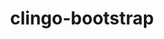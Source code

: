 ---
title: "clingo-bootstrap"
layout: cache
categories: [package, develop]
meta: {"compilers": ["apple-clang@=16.0.0", "gcc@=13.2.0"], "num_specs": 132, "num_specs_by_stack": {"bootstrap-aarch64-darwin": 36, "bootstrap-x86_64-linux-gnu": 96, "root": 132}, "oss": ["sequoia", "ubuntu24.04"], "platforms": ["darwin", "linux"], "stacks": ["bootstrap-aarch64-darwin", "bootstrap-x86_64-linux-gnu", "root"], "targets": ["aarch64", "x86_64_v3"], "versions": ["5.7.1", "spack"]}
spec_details: [{"compiler": "gcc@=13.2.0", "hash": "23d4e32m67nqq2hqt6k4ilogihykelwv", "os": "ubuntu24.04", "platform": "linux", "size": "-", "stacks": ["bootstrap-x86_64-linux-gnu", "root"], "target": "x86_64_v3", "variants": ["build_system=cmake", "build_type=Release", "~docs", "generator=make", "+ipo", "+optimized", "patches=bebb819,ec99431", "+python", "+static_libstdcpp"], "versions": ["spack"]}, {"compiler": "gcc@=13.2.0", "hash": "2jmhonqvb3fpz3y4kbznpzvcza3vtrdl", "os": "ubuntu24.04", "platform": "linux", "size": "-", "stacks": ["bootstrap-x86_64-linux-gnu", "root"], "target": "x86_64_v3", "variants": ["build_system=cmake", "build_type=Release", "~docs", "generator=make", "+ipo", "+optimized", "patches=bc4a52e", "+python", "+static_libstdcpp"], "versions": ["5.7.1"]}, {"compiler": "apple-clang@=16.0.0", "hash": "2sybaxt3h5mcpdqm3hkkwav6fqsby7cz", "os": "sequoia", "platform": "darwin", "size": "-", "stacks": ["bootstrap-aarch64-darwin", "root"], "target": "aarch64", "variants": ["build_system=cmake", "build_type=Release", "~docs", "generator=make", "+ipo", "+optimized", "+python"], "versions": ["spack"]}, {"compiler": "gcc@=13.2.0", "hash": "374apnf4tpge5udp2pynjthi7prpdopv", "os": "ubuntu24.04", "platform": "linux", "size": "-", "stacks": ["bootstrap-x86_64-linux-gnu", "root"], "target": "x86_64_v3", "variants": ["build_system=cmake", "build_type=Release", "~docs", "generator=make", "+ipo", "+optimized", "patches=bebb819,ec99431", "+python", "+static_libstdcpp"], "versions": ["spack"]}, {"compiler": "gcc@=13.2.0", "hash": "37nlwyeytkwzximyrtsq3y2rnfkenjve", "os": "ubuntu24.04", "platform": "linux", "size": "-", "stacks": ["bootstrap-x86_64-linux-gnu", "root"], "target": "x86_64_v3", "variants": ["build_system=cmake", "build_type=Release", "~docs", "generator=make", "+ipo", "+optimized", "patches=bebb819,ec99431", "+python", "+static_libstdcpp"], "versions": ["spack"]}, {"compiler": "apple-clang@=16.0.0", "hash": "3jifeneu7hkge2d4t456li3chn5vhduz", "os": "sequoia", "platform": "darwin", "size": "-", "stacks": ["bootstrap-aarch64-darwin", "root"], "target": "aarch64", "variants": ["build_system=cmake", "build_type=Release", "~docs", "generator=make", "+ipo", "+optimized", "+python"], "versions": ["5.7.1"]}, {"compiler": "gcc@=13.2.0", "hash": "3pcz5m7sk27nr5kvrbdmhooorlhpwsh7", "os": "ubuntu24.04", "platform": "linux", "size": "-", "stacks": ["bootstrap-x86_64-linux-gnu", "root"], "target": "x86_64_v3", "variants": ["build_system=cmake", "build_type=Release", "~docs", "generator=make", "+ipo", "+optimized", "patches=bebb819,ec99431", "+python", "+static_libstdcpp"], "versions": ["spack"]}, {"compiler": "apple-clang@=16.0.0", "hash": "3s5ytxhvxyc3zt526ehlzz432s4kmj3n", "os": "sequoia", "platform": "darwin", "size": "-", "stacks": ["bootstrap-aarch64-darwin", "root"], "target": "aarch64", "variants": ["build_system=cmake", "build_type=Release", "~docs", "generator=make", "+ipo", "+optimized", "+python"], "versions": ["spack"]}, {"compiler": "apple-clang@=16.0.0", "hash": "4aszpkfomn3jw4vt74j7nc5r4hcwu4cv", "os": "sequoia", "platform": "darwin", "size": "-", "stacks": ["bootstrap-aarch64-darwin", "root"], "target": "aarch64", "variants": ["build_system=cmake", "build_type=Release", "~docs", "generator=make", "+ipo", "+optimized", "+python"], "versions": ["spack"]}, {"compiler": "gcc@=13.2.0", "hash": "55kp2szdtwm5vpbjdqmnrfjchd354u3o", "os": "ubuntu24.04", "platform": "linux", "size": "-", "stacks": ["bootstrap-x86_64-linux-gnu", "root"], "target": "x86_64_v3", "variants": ["build_system=cmake", "build_type=Release", "~docs", "generator=make", "+ipo", "+optimized", "patches=bc4a52e", "+python", "+static_libstdcpp"], "versions": ["5.7.1"]}, {"compiler": "gcc@=13.2.0", "hash": "5e4faspsnkt7ctkvv4k5g4ijmixib2jb", "os": "ubuntu24.04", "platform": "linux", "size": "-", "stacks": ["bootstrap-x86_64-linux-gnu", "root"], "target": "x86_64_v3", "variants": ["build_system=cmake", "build_type=Release", "~docs", "generator=make", "+ipo", "+optimized", "patches=bc4a52e", "+python", "+static_libstdcpp"], "versions": ["5.7.1"]}, {"compiler": "gcc@=13.2.0", "hash": "5opdvaol6rce5rpmangktgiilzokomub", "os": "ubuntu24.04", "platform": "linux", "size": "-", "stacks": ["bootstrap-x86_64-linux-gnu", "root"], "target": "x86_64_v3", "variants": ["build_system=cmake", "build_type=Release", "~docs", "generator=make", "+ipo", "+optimized", "patches=bc4a52e", "+python", "+static_libstdcpp"], "versions": ["5.7.1"]}, {"compiler": "gcc@=13.2.0", "hash": "5t2mggxw2ro6rkb6z4tqc2cor6zn4gc5", "os": "ubuntu24.04", "platform": "linux", "size": "-", "stacks": ["bootstrap-x86_64-linux-gnu", "root"], "target": "x86_64_v3", "variants": ["build_system=cmake", "build_type=Release", "~docs", "generator=make", "+ipo", "+optimized", "patches=bebb819,ec99431", "+python", "+static_libstdcpp"], "versions": ["spack"]}, {"compiler": "gcc@=13.2.0", "hash": "67odto7w6jtctkedrr2zig7to64fv4ph", "os": "ubuntu24.04", "platform": "linux", "size": "-", "stacks": ["bootstrap-x86_64-linux-gnu", "root"], "target": "x86_64_v3", "variants": ["build_system=cmake", "build_type=Release", "~docs", "generator=make", "+ipo", "+optimized", "patches=bc4a52e", "+python", "+static_libstdcpp"], "versions": ["5.7.1"]}, {"compiler": "gcc@=13.2.0", "hash": "6cy7inznmju3b3tatrj5rd4oozfjilwt", "os": "ubuntu24.04", "platform": "linux", "size": "-", "stacks": ["bootstrap-x86_64-linux-gnu", "root"], "target": "x86_64_v3", "variants": ["build_system=cmake", "build_type=Release", "~docs", "generator=make", "+ipo", "+optimized", "patches=bc4a52e", "+python", "+static_libstdcpp"], "versions": ["5.7.1"]}, {"compiler": "apple-clang@=16.0.0", "hash": "6ffzv7vlxrqrpwokl2z5g6cjd5zl3iwk", "os": "sequoia", "platform": "darwin", "size": "-", "stacks": ["bootstrap-aarch64-darwin", "root"], "target": "aarch64", "variants": ["build_system=cmake", "build_type=Release", "~docs", "generator=make", "+ipo", "+optimized", "+python"], "versions": ["5.7.1"]}, {"compiler": "gcc@=13.2.0", "hash": "6hf7q6uoxmw4igqj5npc3w5hg7letsuf", "os": "ubuntu24.04", "platform": "linux", "size": "-", "stacks": ["bootstrap-x86_64-linux-gnu", "root"], "target": "x86_64_v3", "variants": ["build_system=cmake", "build_type=Release", "~docs", "generator=make", "+ipo", "+optimized", "patches=bebb819,ec99431", "+python", "+static_libstdcpp"], "versions": ["spack"]}, {"compiler": "gcc@=13.2.0", "hash": "6knbtrvfy6gm6y6zfbtcwiwdoyoyzkvu", "os": "ubuntu24.04", "platform": "linux", "size": "-", "stacks": ["bootstrap-x86_64-linux-gnu", "root"], "target": "x86_64_v3", "variants": ["build_system=cmake", "build_type=Release", "~docs", "generator=make", "+ipo", "+optimized", "patches=bebb819,ec99431", "+python", "+static_libstdcpp"], "versions": ["spack"]}, {"compiler": "apple-clang@=16.0.0", "hash": "6sres4ih2lgxjb5bdxyespndtak3d672", "os": "sequoia", "platform": "darwin", "size": "-", "stacks": ["bootstrap-aarch64-darwin", "root"], "target": "aarch64", "variants": ["build_system=cmake", "build_type=Release", "~docs", "generator=make", "+ipo", "+optimized", "+python"], "versions": ["spack"]}, {"compiler": "apple-clang@=16.0.0", "hash": "6ty2vr7pggvsl2v4j6l2y7prbuzz7h2j", "os": "sequoia", "platform": "darwin", "size": "-", "stacks": ["bootstrap-aarch64-darwin", "root"], "target": "aarch64", "variants": ["build_system=cmake", "build_type=Release", "~docs", "generator=make", "+ipo", "+optimized", "+python"], "versions": ["5.7.1"]}, {"compiler": "gcc@=13.2.0", "hash": "74c6hcb3ayajdvd5jiilaeqkv5m3io2x", "os": "ubuntu24.04", "platform": "linux", "size": "-", "stacks": ["bootstrap-x86_64-linux-gnu", "root"], "target": "x86_64_v3", "variants": ["build_system=cmake", "build_type=Release", "~docs", "generator=make", "+ipo", "+optimized", "patches=bc4a52e", "+python", "+static_libstdcpp"], "versions": ["5.7.1"]}, {"compiler": "gcc@=13.2.0", "hash": "7e2bytx2g7sinbn3blstfhkjeuf5hdp3", "os": "ubuntu24.04", "platform": "linux", "size": "-", "stacks": ["bootstrap-x86_64-linux-gnu", "root"], "target": "x86_64_v3", "variants": ["build_system=cmake", "build_type=Release", "~docs", "generator=make", "+ipo", "+optimized", "patches=bebb819,ec99431", "+python", "+static_libstdcpp"], "versions": ["spack"]}, {"compiler": "gcc@=13.2.0", "hash": "7olgvc6p5vdnc4kjkxfuttpeco4iipk2", "os": "ubuntu24.04", "platform": "linux", "size": "-", "stacks": ["bootstrap-x86_64-linux-gnu", "root"], "target": "x86_64_v3", "variants": ["build_system=cmake", "build_type=Release", "~docs", "generator=make", "+ipo", "+optimized", "patches=bebb819,ec99431", "+python", "+static_libstdcpp"], "versions": ["spack"]}, {"compiler": "apple-clang@=16.0.0", "hash": "7ouljnif3t7hkth45nhsq2e2267yvytw", "os": "sequoia", "platform": "darwin", "size": "-", "stacks": ["bootstrap-aarch64-darwin", "root"], "target": "aarch64", "variants": ["build_system=cmake", "build_type=Release", "~docs", "generator=make", "+ipo", "+optimized", "+python"], "versions": ["spack"]}, {"compiler": "gcc@=13.2.0", "hash": "7pf26diekjz77ickdcofwmyt2ozn35hq", "os": "ubuntu24.04", "platform": "linux", "size": "-", "stacks": ["bootstrap-x86_64-linux-gnu", "root"], "target": "x86_64_v3", "variants": ["build_system=cmake", "build_type=Release", "~docs", "generator=make", "+ipo", "+optimized", "patches=bebb819,ec99431", "+python", "+static_libstdcpp"], "versions": ["spack"]}, {"compiler": "apple-clang@=16.0.0", "hash": "7t2foxasrlrcfoxgtovbgtiha5m7hxfn", "os": "sequoia", "platform": "darwin", "size": "-", "stacks": ["bootstrap-aarch64-darwin", "root"], "target": "aarch64", "variants": ["build_system=cmake", "build_type=Release", "~docs", "generator=make", "+ipo", "+optimized", "+python"], "versions": ["spack"]}, {"compiler": "gcc@=13.2.0", "hash": "a3p542vhkgq7ubmjtcims55sdrj74qul", "os": "ubuntu24.04", "platform": "linux", "size": "-", "stacks": ["bootstrap-x86_64-linux-gnu", "root"], "target": "x86_64_v3", "variants": ["build_system=cmake", "build_type=Release", "~docs", "generator=make", "+ipo", "+optimized", "patches=bc4a52e", "+python", "+static_libstdcpp"], "versions": ["5.7.1"]}, {"compiler": "gcc@=13.2.0", "hash": "agjl6davs4ugndth42hdwkqnuqh7fzd7", "os": "ubuntu24.04", "platform": "linux", "size": "-", "stacks": ["bootstrap-x86_64-linux-gnu", "root"], "target": "x86_64_v3", "variants": ["build_system=cmake", "build_type=Release", "~docs", "generator=make", "+ipo", "+optimized", "patches=bc4a52e", "+python", "+static_libstdcpp"], "versions": ["5.7.1"]}, {"compiler": "gcc@=13.2.0", "hash": "ansosq53wr55v7pg3haql726aui65ric", "os": "ubuntu24.04", "platform": "linux", "size": "-", "stacks": ["bootstrap-x86_64-linux-gnu", "root"], "target": "x86_64_v3", "variants": ["build_system=cmake", "build_type=Release", "~docs", "generator=make", "+ipo", "+optimized", "patches=bebb819,ec99431", "+python", "+static_libstdcpp"], "versions": ["spack"]}, {"compiler": "gcc@=13.2.0", "hash": "atznhxqbuhhjtetnzkrozdhlar276kdd", "os": "ubuntu24.04", "platform": "linux", "size": "-", "stacks": ["bootstrap-x86_64-linux-gnu", "root"], "target": "x86_64_v3", "variants": ["build_system=cmake", "build_type=Release", "~docs", "generator=make", "+ipo", "+optimized", "patches=bc4a52e", "+python", "+static_libstdcpp"], "versions": ["5.7.1"]}, {"compiler": "gcc@=13.2.0", "hash": "b2svld6ix35lcwhfobq2q2r7ynqln4se", "os": "ubuntu24.04", "platform": "linux", "size": "-", "stacks": ["bootstrap-x86_64-linux-gnu", "root"], "target": "x86_64_v3", "variants": ["build_system=cmake", "build_type=Release", "~docs", "generator=make", "+ipo", "+optimized", "patches=bc4a52e", "+python", "+static_libstdcpp"], "versions": ["5.7.1"]}, {"compiler": "apple-clang@=16.0.0", "hash": "badsbb6fdpxrsyx7od7urupkskivc7qs", "os": "sequoia", "platform": "darwin", "size": "-", "stacks": ["bootstrap-aarch64-darwin", "root"], "target": "aarch64", "variants": ["build_system=cmake", "build_type=Release", "~docs", "generator=make", "+ipo", "+optimized", "+python"], "versions": ["spack"]}, {"compiler": "gcc@=13.2.0", "hash": "bmsz4qk7dd7t6wy7ktt3ifep6bkxv2k4", "os": "ubuntu24.04", "platform": "linux", "size": "-", "stacks": ["bootstrap-x86_64-linux-gnu", "root"], "target": "x86_64_v3", "variants": ["build_system=cmake", "build_type=Release", "~docs", "generator=make", "+ipo", "+optimized", "patches=bebb819,ec99431", "+python", "+static_libstdcpp"], "versions": ["spack"]}, {"compiler": "gcc@=13.2.0", "hash": "bpis5a6tgkdnn4spaql5yxlpqcgwm3ia", "os": "ubuntu24.04", "platform": "linux", "size": "-", "stacks": ["bootstrap-x86_64-linux-gnu", "root"], "target": "x86_64_v3", "variants": ["build_system=cmake", "build_type=Release", "~docs", "generator=make", "+ipo", "+optimized", "patches=bebb819,ec99431", "+python", "+static_libstdcpp"], "versions": ["spack"]}, {"compiler": "apple-clang@=16.0.0", "hash": "bxasppe5ans4lmux4ymvgvxdqt2c6cm4", "os": "sequoia", "platform": "darwin", "size": "-", "stacks": ["bootstrap-aarch64-darwin", "root"], "target": "aarch64", "variants": ["build_system=cmake", "build_type=Release", "~docs", "generator=make", "+ipo", "+optimized", "+python"], "versions": ["spack"]}, {"compiler": "gcc@=13.2.0", "hash": "bzafuln2bkwpytkxw7vlzelclcsalfmt", "os": "ubuntu24.04", "platform": "linux", "size": "-", "stacks": ["bootstrap-x86_64-linux-gnu", "root"], "target": "x86_64_v3", "variants": ["build_system=cmake", "build_type=Release", "~docs", "generator=make", "+ipo", "+optimized", "patches=bebb819,ec99431", "+python", "+static_libstdcpp"], "versions": ["spack"]}, {"compiler": "apple-clang@=16.0.0", "hash": "cudfkrm2la4ye6mdctvflqh63k3u76dd", "os": "sequoia", "platform": "darwin", "size": "-", "stacks": ["bootstrap-aarch64-darwin", "root"], "target": "aarch64", "variants": ["build_system=cmake", "build_type=Release", "~docs", "generator=make", "+ipo", "+optimized", "+python"], "versions": ["5.7.1"]}, {"compiler": "gcc@=13.2.0", "hash": "cytdqwntmfz24exvzqd5yznzzoj2ouh6", "os": "ubuntu24.04", "platform": "linux", "size": "-", "stacks": ["bootstrap-x86_64-linux-gnu", "root"], "target": "x86_64_v3", "variants": ["build_system=cmake", "build_type=Release", "~docs", "generator=make", "+ipo", "+optimized", "patches=bebb819,ec99431", "+python", "+static_libstdcpp"], "versions": ["spack"]}, {"compiler": "gcc@=13.2.0", "hash": "czvgr3rfo67wlaj5ab5w5o4mtjkelro5", "os": "ubuntu24.04", "platform": "linux", "size": "-", "stacks": ["bootstrap-x86_64-linux-gnu", "root"], "target": "x86_64_v3", "variants": ["build_system=cmake", "build_type=Release", "~docs", "generator=make", "+ipo", "+optimized", "patches=bebb819,ec99431", "+python", "+static_libstdcpp"], "versions": ["spack"]}, {"compiler": "gcc@=13.2.0", "hash": "d2cydzknfepxq3nhu47kvn3hg6fgbh2p", "os": "ubuntu24.04", "platform": "linux", "size": "-", "stacks": ["bootstrap-x86_64-linux-gnu", "root"], "target": "x86_64_v3", "variants": ["build_system=cmake", "build_type=Release", "~docs", "generator=make", "+ipo", "+optimized", "patches=bebb819,ec99431", "+python", "+static_libstdcpp"], "versions": ["spack"]}, {"compiler": "gcc@=13.2.0", "hash": "d2hr2wiitaudo2xbtx42funtbllxz6xq", "os": "ubuntu24.04", "platform": "linux", "size": "-", "stacks": ["bootstrap-x86_64-linux-gnu", "root"], "target": "x86_64_v3", "variants": ["build_system=cmake", "build_type=Release", "~docs", "generator=make", "+ipo", "+optimized", "patches=bc4a52e", "+python", "+static_libstdcpp"], "versions": ["5.7.1"]}, {"compiler": "gcc@=13.2.0", "hash": "d4jpfvlbu76ndy4ujs5uaeio5hu5n5fh", "os": "ubuntu24.04", "platform": "linux", "size": "-", "stacks": ["bootstrap-x86_64-linux-gnu", "root"], "target": "x86_64_v3", "variants": ["build_system=cmake", "build_type=Release", "~docs", "generator=make", "+ipo", "+optimized", "patches=bebb819,ec99431", "+python", "+static_libstdcpp"], "versions": ["spack"]}, {"compiler": "gcc@=13.2.0", "hash": "dhw37ecambelpagwai4edyt2cnqlfctp", "os": "ubuntu24.04", "platform": "linux", "size": "-", "stacks": ["bootstrap-x86_64-linux-gnu", "root"], "target": "x86_64_v3", "variants": ["build_system=cmake", "build_type=Release", "~docs", "generator=make", "+ipo", "+optimized", "patches=bebb819,ec99431", "+python", "+static_libstdcpp"], "versions": ["spack"]}, {"compiler": "apple-clang@=16.0.0", "hash": "djxy4jpineuk7ggugbw3utkfy2iyscfo", "os": "sequoia", "platform": "darwin", "size": "-", "stacks": ["bootstrap-aarch64-darwin", "root"], "target": "aarch64", "variants": ["build_system=cmake", "build_type=Release", "~docs", "generator=make", "+ipo", "+optimized", "+python"], "versions": ["5.7.1"]}, {"compiler": "gcc@=13.2.0", "hash": "dz7q6l73f5cfxh7udtqx2spfwvnjjcwz", "os": "ubuntu24.04", "platform": "linux", "size": "-", "stacks": ["bootstrap-x86_64-linux-gnu", "root"], "target": "x86_64_v3", "variants": ["build_system=cmake", "build_type=Release", "~docs", "generator=make", "+ipo", "+optimized", "patches=bebb819,ec99431", "+python", "+static_libstdcpp"], "versions": ["spack"]}, {"compiler": "gcc@=13.2.0", "hash": "efijhn5x3p2a3m66uki6cn6kyvwazgh6", "os": "ubuntu24.04", "platform": "linux", "size": "-", "stacks": ["bootstrap-x86_64-linux-gnu", "root"], "target": "x86_64_v3", "variants": ["build_system=cmake", "build_type=Release", "~docs", "generator=make", "+ipo", "+optimized", "patches=bc4a52e", "+python", "+static_libstdcpp"], "versions": ["5.7.1"]}, {"compiler": "gcc@=13.2.0", "hash": "ehosaicwzbp4ukrwobjxd3zyrsq6kn6v", "os": "ubuntu24.04", "platform": "linux", "size": "-", "stacks": ["bootstrap-x86_64-linux-gnu", "root"], "target": "x86_64_v3", "variants": ["build_system=cmake", "build_type=Release", "~docs", "generator=make", "+ipo", "+optimized", "patches=bebb819,ec99431", "+python", "+static_libstdcpp"], "versions": ["spack"]}, {"compiler": "gcc@=13.2.0", "hash": "elylf3wmnqjuhscnyhhx5yv5edj5zspt", "os": "ubuntu24.04", "platform": "linux", "size": "-", "stacks": ["bootstrap-x86_64-linux-gnu", "root"], "target": "x86_64_v3", "variants": ["build_system=cmake", "build_type=Release", "~docs", "generator=make", "+ipo", "+optimized", "patches=bebb819,ec99431", "+python", "+static_libstdcpp"], "versions": ["spack"]}, {"compiler": "gcc@=13.2.0", "hash": "eq7whm4xmi2ast4mal7qezfjd43geomj", "os": "ubuntu24.04", "platform": "linux", "size": "-", "stacks": ["bootstrap-x86_64-linux-gnu", "root"], "target": "x86_64_v3", "variants": ["build_system=cmake", "build_type=Release", "~docs", "generator=make", "+ipo", "+optimized", "patches=bc4a52e", "+python", "+static_libstdcpp"], "versions": ["5.7.1"]}, {"compiler": "gcc@=13.2.0", "hash": "etdhrifyijnnrsei6uuwm2vajbbrrsyt", "os": "ubuntu24.04", "platform": "linux", "size": "-", "stacks": ["bootstrap-x86_64-linux-gnu", "root"], "target": "x86_64_v3", "variants": ["build_system=cmake", "build_type=Release", "~docs", "generator=make", "+ipo", "+optimized", "patches=bc4a52e", "+python", "+static_libstdcpp"], "versions": ["5.7.1"]}, {"compiler": "gcc@=13.2.0", "hash": "evx5hafssw2okp5vztpydfzylqqutswe", "os": "ubuntu24.04", "platform": "linux", "size": "-", "stacks": ["bootstrap-x86_64-linux-gnu", "root"], "target": "x86_64_v3", "variants": ["build_system=cmake", "build_type=Release", "~docs", "generator=make", "+ipo", "+optimized", "patches=bc4a52e", "+python", "+static_libstdcpp"], "versions": ["5.7.1"]}, {"compiler": "gcc@=13.2.0", "hash": "ew3jc2rnfaymebtabc5uj4r5giewuxja", "os": "ubuntu24.04", "platform": "linux", "size": "-", "stacks": ["bootstrap-x86_64-linux-gnu", "root"], "target": "x86_64_v3", "variants": ["build_system=cmake", "build_type=Release", "~docs", "generator=make", "+ipo", "+optimized", "patches=bc4a52e", "+python", "+static_libstdcpp"], "versions": ["5.7.1"]}, {"compiler": "apple-clang@=16.0.0", "hash": "ewoe4viug6ja5texo3mi6lm2ruuqaehm", "os": "sequoia", "platform": "darwin", "size": "-", "stacks": ["bootstrap-aarch64-darwin", "root"], "target": "aarch64", "variants": ["build_system=cmake", "build_type=Release", "~docs", "generator=make", "+ipo", "+optimized", "+python"], "versions": ["spack"]}, {"compiler": "apple-clang@=16.0.0", "hash": "f2jl2lqdnfh2227b5zhj5q3cod6uf6vh", "os": "sequoia", "platform": "darwin", "size": "-", "stacks": ["bootstrap-aarch64-darwin", "root"], "target": "aarch64", "variants": ["build_system=cmake", "build_type=Release", "~docs", "generator=make", "+ipo", "+optimized", "+python"], "versions": ["5.7.1"]}, {"compiler": "apple-clang@=16.0.0", "hash": "f4un5zm24suqjpxxvw7l4g54qx2wxfyv", "os": "sequoia", "platform": "darwin", "size": "-", "stacks": ["bootstrap-aarch64-darwin", "root"], "target": "aarch64", "variants": ["build_system=cmake", "build_type=Release", "~docs", "generator=make", "+ipo", "+optimized", "+python"], "versions": ["5.7.1"]}, {"compiler": "gcc@=13.2.0", "hash": "frfabbcxqoxa25bkk72zjtic5v5z42j3", "os": "ubuntu24.04", "platform": "linux", "size": "-", "stacks": ["bootstrap-x86_64-linux-gnu", "root"], "target": "x86_64_v3", "variants": ["build_system=cmake", "build_type=Release", "~docs", "generator=make", "+ipo", "+optimized", "patches=bc4a52e", "+python", "+static_libstdcpp"], "versions": ["5.7.1"]}, {"compiler": "gcc@=13.2.0", "hash": "fuxmcucoqtcn5xbfqygt7f5kfamqiwex", "os": "ubuntu24.04", "platform": "linux", "size": "-", "stacks": ["bootstrap-x86_64-linux-gnu", "root"], "target": "x86_64_v3", "variants": ["build_system=cmake", "build_type=Release", "~docs", "generator=make", "+ipo", "+optimized", "patches=bebb819,ec99431", "+python", "+static_libstdcpp"], "versions": ["spack"]}, {"compiler": "apple-clang@=16.0.0", "hash": "g3rtc2tss6edellg6f2mlvlfp7gzrd6r", "os": "sequoia", "platform": "darwin", "size": "-", "stacks": ["bootstrap-aarch64-darwin", "root"], "target": "aarch64", "variants": ["build_system=cmake", "build_type=Release", "~docs", "generator=make", "+ipo", "+optimized", "+python"], "versions": ["spack"]}, {"compiler": "gcc@=13.2.0", "hash": "gbdoaea35tnxwfnhd5imyqrunc6auin2", "os": "ubuntu24.04", "platform": "linux", "size": "-", "stacks": ["bootstrap-x86_64-linux-gnu", "root"], "target": "x86_64_v3", "variants": ["build_system=cmake", "build_type=Release", "~docs", "generator=make", "+ipo", "+optimized", "patches=bebb819,ec99431", "+python", "+static_libstdcpp"], "versions": ["spack"]}, {"compiler": "apple-clang@=16.0.0", "hash": "gu2bevpvvsmeakra6okfhocbmwbiroyt", "os": "sequoia", "platform": "darwin", "size": "-", "stacks": ["bootstrap-aarch64-darwin", "root"], "target": "aarch64", "variants": ["build_system=cmake", "build_type=Release", "~docs", "generator=make", "+ipo", "+optimized", "+python"], "versions": ["5.7.1"]}, {"compiler": "gcc@=13.2.0", "hash": "hlbsysvdgertg2p6ikz24j22ig76huwy", "os": "ubuntu24.04", "platform": "linux", "size": "-", "stacks": ["bootstrap-x86_64-linux-gnu", "root"], "target": "x86_64_v3", "variants": ["build_system=cmake", "build_type=Release", "~docs", "generator=make", "+ipo", "+optimized", "patches=bc4a52e", "+python", "+static_libstdcpp"], "versions": ["5.7.1"]}, {"compiler": "gcc@=13.2.0", "hash": "ht3scnd32mlzkhahoixwiixac6pq2z3o", "os": "ubuntu24.04", "platform": "linux", "size": "-", "stacks": ["bootstrap-x86_64-linux-gnu", "root"], "target": "x86_64_v3", "variants": ["build_system=cmake", "build_type=Release", "~docs", "generator=make", "+ipo", "+optimized", "patches=bc4a52e", "+python", "+static_libstdcpp"], "versions": ["5.7.1"]}, {"compiler": "gcc@=13.2.0", "hash": "ibdv2n3zqsc35uk64utvsjkzmwb3mh36", "os": "ubuntu24.04", "platform": "linux", "size": "-", "stacks": ["bootstrap-x86_64-linux-gnu", "root"], "target": "x86_64_v3", "variants": ["build_system=cmake", "build_type=Release", "~docs", "generator=make", "+ipo", "+optimized", "patches=bebb819,ec99431", "+python", "+static_libstdcpp"], "versions": ["spack"]}, {"compiler": "gcc@=13.2.0", "hash": "ipan6orkupgig53xxzszfz2dxqdb5zan", "os": "ubuntu24.04", "platform": "linux", "size": "-", "stacks": ["bootstrap-x86_64-linux-gnu", "root"], "target": "x86_64_v3", "variants": ["build_system=cmake", "build_type=Release", "~docs", "generator=make", "+ipo", "+optimized", "patches=bc4a52e", "+python", "+static_libstdcpp"], "versions": ["5.7.1"]}, {"compiler": "gcc@=13.2.0", "hash": "iz5xbjct4xwdbfbvqtzskwcvehe2iq7v", "os": "ubuntu24.04", "platform": "linux", "size": "-", "stacks": ["bootstrap-x86_64-linux-gnu", "root"], "target": "x86_64_v3", "variants": ["build_system=cmake", "build_type=Release", "~docs", "generator=make", "+ipo", "+optimized", "patches=bebb819,ec99431", "+python", "+static_libstdcpp"], "versions": ["spack"]}, {"compiler": "gcc@=13.2.0", "hash": "izkmiru3mp4tejhd4fspov6rz22ar6my", "os": "ubuntu24.04", "platform": "linux", "size": "-", "stacks": ["bootstrap-x86_64-linux-gnu", "root"], "target": "x86_64_v3", "variants": ["build_system=cmake", "build_type=Release", "~docs", "generator=make", "+ipo", "+optimized", "patches=bc4a52e", "+python", "+static_libstdcpp"], "versions": ["5.7.1"]}, {"compiler": "gcc@=13.2.0", "hash": "j44ikxscyespoozxagoe3f3azvphwkhb", "os": "ubuntu24.04", "platform": "linux", "size": "-", "stacks": ["bootstrap-x86_64-linux-gnu", "root"], "target": "x86_64_v3", "variants": ["build_system=cmake", "build_type=Release", "~docs", "generator=make", "+ipo", "+optimized", "patches=bc4a52e", "+python", "+static_libstdcpp"], "versions": ["5.7.1"]}, {"compiler": "gcc@=13.2.0", "hash": "j7mwcgxdlbmbkqbzjvwncgzzsvnkc3lv", "os": "ubuntu24.04", "platform": "linux", "size": "-", "stacks": ["bootstrap-x86_64-linux-gnu", "root"], "target": "x86_64_v3", "variants": ["build_system=cmake", "build_type=Release", "~docs", "generator=make", "+ipo", "+optimized", "patches=bc4a52e", "+python", "+static_libstdcpp"], "versions": ["5.7.1"]}, {"compiler": "apple-clang@=16.0.0", "hash": "jkmkeyxs7znqxfyd23jl7gypbvwg4ttb", "os": "sequoia", "platform": "darwin", "size": "-", "stacks": ["bootstrap-aarch64-darwin", "root"], "target": "aarch64", "variants": ["build_system=cmake", "build_type=Release", "~docs", "generator=make", "+ipo", "+optimized", "+python"], "versions": ["spack"]}, {"compiler": "gcc@=13.2.0", "hash": "jv3tlo6ywsnchu27l2qf4b33mcgr3y27", "os": "ubuntu24.04", "platform": "linux", "size": "-", "stacks": ["bootstrap-x86_64-linux-gnu", "root"], "target": "x86_64_v3", "variants": ["build_system=cmake", "build_type=Release", "~docs", "generator=make", "+ipo", "+optimized", "patches=bebb819,ec99431", "+python", "+static_libstdcpp"], "versions": ["spack"]}, {"compiler": "apple-clang@=16.0.0", "hash": "ktbtwdan42aupxi2pah7tcba2boaf3ps", "os": "sequoia", "platform": "darwin", "size": "-", "stacks": ["bootstrap-aarch64-darwin", "root"], "target": "aarch64", "variants": ["build_system=cmake", "build_type=Release", "~docs", "generator=make", "+ipo", "+optimized", "+python"], "versions": ["spack"]}, {"compiler": "gcc@=13.2.0", "hash": "kuhb322qcedkf5k7zpjyjyl7szbzhlnl", "os": "ubuntu24.04", "platform": "linux", "size": "-", "stacks": ["bootstrap-x86_64-linux-gnu", "root"], "target": "x86_64_v3", "variants": ["build_system=cmake", "build_type=Release", "~docs", "generator=make", "+ipo", "+optimized", "patches=bebb819,ec99431", "+python", "+static_libstdcpp"], "versions": ["spack"]}, {"compiler": "gcc@=13.2.0", "hash": "kzd64dn3bfowu57wfrqej5q3isq6tedc", "os": "ubuntu24.04", "platform": "linux", "size": "-", "stacks": ["bootstrap-x86_64-linux-gnu", "root"], "target": "x86_64_v3", "variants": ["build_system=cmake", "build_type=Release", "~docs", "generator=make", "+ipo", "+optimized", "patches=bc4a52e", "+python", "+static_libstdcpp"], "versions": ["5.7.1"]}, {"compiler": "gcc@=13.2.0", "hash": "lhuztom64zfppc4o2plrfhyfvfzua34h", "os": "ubuntu24.04", "platform": "linux", "size": "-", "stacks": ["bootstrap-x86_64-linux-gnu", "root"], "target": "x86_64_v3", "variants": ["build_system=cmake", "build_type=Release", "~docs", "generator=make", "+ipo", "+optimized", "patches=bebb819,ec99431", "+python", "+static_libstdcpp"], "versions": ["spack"]}, {"compiler": "apple-clang@=16.0.0", "hash": "ljbrl2oankb2nh4vtsrvv2gb2srte3i4", "os": "sequoia", "platform": "darwin", "size": "-", "stacks": ["bootstrap-aarch64-darwin", "root"], "target": "aarch64", "variants": ["build_system=cmake", "build_type=Release", "~docs", "generator=make", "+ipo", "+optimized", "+python"], "versions": ["spack"]}, {"compiler": "gcc@=13.2.0", "hash": "lwwvcc2i67yb2uxaf3hooglh2xnqrxdx", "os": "ubuntu24.04", "platform": "linux", "size": "-", "stacks": ["bootstrap-x86_64-linux-gnu", "root"], "target": "x86_64_v3", "variants": ["build_system=cmake", "build_type=Release", "~docs", "generator=make", "+ipo", "+optimized", "patches=bc4a52e", "+python", "+static_libstdcpp"], "versions": ["5.7.1"]}, {"compiler": "apple-clang@=16.0.0", "hash": "lzzzbrx7iguztylnmpefmbhbccv7ityu", "os": "sequoia", "platform": "darwin", "size": "-", "stacks": ["bootstrap-aarch64-darwin", "root"], "target": "aarch64", "variants": ["build_system=cmake", "build_type=Release", "~docs", "generator=make", "+ipo", "+optimized", "+python"], "versions": ["spack"]}, {"compiler": "apple-clang@=16.0.0", "hash": "mde2ehdsdocvzwtesesyi5lq7z25yl4d", "os": "sequoia", "platform": "darwin", "size": "-", "stacks": ["bootstrap-aarch64-darwin", "root"], "target": "aarch64", "variants": ["build_system=cmake", "build_type=Release", "~docs", "generator=make", "+ipo", "+optimized", "+python"], "versions": ["spack"]}, {"compiler": "gcc@=13.2.0", "hash": "mecph3cnqmwg7r75neq2dmruuwwuddf5", "os": "ubuntu24.04", "platform": "linux", "size": "-", "stacks": ["bootstrap-x86_64-linux-gnu", "root"], "target": "x86_64_v3", "variants": ["build_system=cmake", "build_type=Release", "~docs", "generator=make", "+ipo", "+optimized", "patches=bc4a52e", "+python", "+static_libstdcpp"], "versions": ["5.7.1"]}, {"compiler": "apple-clang@=16.0.0", "hash": "mggjhnmdh6pa4nmotqax4jq442zclp6r", "os": "sequoia", "platform": "darwin", "size": "-", "stacks": ["bootstrap-aarch64-darwin", "root"], "target": "aarch64", "variants": ["build_system=cmake", "build_type=Release", "~docs", "generator=make", "+ipo", "+optimized", "+python"], "versions": ["spack"]}, {"compiler": "gcc@=13.2.0", "hash": "mqpzqiffrovhs6y5vxsq2tdctp2xtfgr", "os": "ubuntu24.04", "platform": "linux", "size": "-", "stacks": ["bootstrap-x86_64-linux-gnu", "root"], "target": "x86_64_v3", "variants": ["build_system=cmake", "build_type=Release", "~docs", "generator=make", "+ipo", "+optimized", "patches=bc4a52e", "+python", "+static_libstdcpp"], "versions": ["5.7.1"]}, {"compiler": "gcc@=13.2.0", "hash": "mydytb22o2q7olavoner6ygqgjx3qtne", "os": "ubuntu24.04", "platform": "linux", "size": "-", "stacks": ["bootstrap-x86_64-linux-gnu", "root"], "target": "x86_64_v3", "variants": ["build_system=cmake", "build_type=Release", "~docs", "generator=make", "+ipo", "+optimized", "patches=bc4a52e", "+python", "+static_libstdcpp"], "versions": ["5.7.1"]}, {"compiler": "apple-clang@=16.0.0", "hash": "na6mm624xntuvjpjikpdprlsswjeyasw", "os": "sequoia", "platform": "darwin", "size": "-", "stacks": ["bootstrap-aarch64-darwin", "root"], "target": "aarch64", "variants": ["build_system=cmake", "build_type=Release", "~docs", "generator=make", "+ipo", "+optimized", "+python"], "versions": ["5.7.1"]}, {"compiler": "gcc@=13.2.0", "hash": "nx74nepoou4sgaz3nti4rvjdv4ioj7f4", "os": "ubuntu24.04", "platform": "linux", "size": "-", "stacks": ["bootstrap-x86_64-linux-gnu", "root"], "target": "x86_64_v3", "variants": ["build_system=cmake", "build_type=Release", "~docs", "generator=make", "+ipo", "+optimized", "patches=bebb819,ec99431", "+python", "+static_libstdcpp"], "versions": ["spack"]}, {"compiler": "gcc@=13.2.0", "hash": "oknbtv672nmjuidekeoczra62hg6mm5v", "os": "ubuntu24.04", "platform": "linux", "size": "-", "stacks": ["bootstrap-x86_64-linux-gnu", "root"], "target": "x86_64_v3", "variants": ["build_system=cmake", "build_type=Release", "~docs", "generator=make", "+ipo", "+optimized", "patches=bc4a52e", "+python", "+static_libstdcpp"], "versions": ["5.7.1"]}, {"compiler": "gcc@=13.2.0", "hash": "oq7fg5xe7wzj5i3l2yvp2fppgromd4td", "os": "ubuntu24.04", "platform": "linux", "size": "-", "stacks": ["bootstrap-x86_64-linux-gnu", "root"], "target": "x86_64_v3", "variants": ["build_system=cmake", "build_type=Release", "~docs", "generator=make", "+ipo", "+optimized", "patches=bebb819,ec99431", "+python", "+static_libstdcpp"], "versions": ["spack"]}, {"compiler": "gcc@=13.2.0", "hash": "ozy6skr2yanolxckn2lazvqrkdivvbft", "os": "ubuntu24.04", "platform": "linux", "size": "-", "stacks": ["bootstrap-x86_64-linux-gnu", "root"], "target": "x86_64_v3", "variants": ["build_system=cmake", "build_type=Release", "~docs", "generator=make", "+ipo", "+optimized", "patches=bebb819,ec99431", "+python", "+static_libstdcpp"], "versions": ["spack"]}, {"compiler": "gcc@=13.2.0", "hash": "p3cndvz2vp7zppb2dikn5av7ftljde67", "os": "ubuntu24.04", "platform": "linux", "size": "-", "stacks": ["bootstrap-x86_64-linux-gnu", "root"], "target": "x86_64_v3", "variants": ["build_system=cmake", "build_type=Release", "~docs", "generator=make", "+ipo", "+optimized", "patches=bc4a52e", "+python", "+static_libstdcpp"], "versions": ["5.7.1"]}, {"compiler": "gcc@=13.2.0", "hash": "p4a7yhltamo7nqy2ls7wvn57bgg3tapz", "os": "ubuntu24.04", "platform": "linux", "size": "-", "stacks": ["bootstrap-x86_64-linux-gnu", "root"], "target": "x86_64_v3", "variants": ["build_system=cmake", "build_type=Release", "~docs", "generator=make", "+ipo", "+optimized", "patches=bebb819,ec99431", "+python", "+static_libstdcpp"], "versions": ["spack"]}, {"compiler": "apple-clang@=16.0.0", "hash": "pmxjtlwz4lmaddzcdyjhuhqgdidvhtxh", "os": "sequoia", "platform": "darwin", "size": "-", "stacks": ["bootstrap-aarch64-darwin", "root"], "target": "aarch64", "variants": ["build_system=cmake", "build_type=Release", "~docs", "generator=make", "+ipo", "+optimized", "+python"], "versions": ["5.7.1"]}, {"compiler": "apple-clang@=16.0.0", "hash": "pvvtk3lqnfzof2uehreoc5swe4s2awpk", "os": "sequoia", "platform": "darwin", "size": "-", "stacks": ["bootstrap-aarch64-darwin", "root"], "target": "aarch64", "variants": ["build_system=cmake", "build_type=Release", "~docs", "generator=make", "+ipo", "+optimized", "+python"], "versions": ["5.7.1"]}, {"compiler": "gcc@=13.2.0", "hash": "pzlgfoasykt4i44bcifdnop6akprrjfq", "os": "ubuntu24.04", "platform": "linux", "size": "-", "stacks": ["bootstrap-x86_64-linux-gnu", "root"], "target": "x86_64_v3", "variants": ["build_system=cmake", "build_type=Release", "~docs", "generator=make", "+ipo", "+optimized", "patches=bebb819,ec99431", "+python", "+static_libstdcpp"], "versions": ["spack"]}, {"compiler": "gcc@=13.2.0", "hash": "q5r4lvc5nmi5creoqx4bl5ifq36camjt", "os": "ubuntu24.04", "platform": "linux", "size": "-", "stacks": ["bootstrap-x86_64-linux-gnu", "root"], "target": "x86_64_v3", "variants": ["build_system=cmake", "build_type=Release", "~docs", "generator=make", "+ipo", "+optimized", "patches=bc4a52e", "+python", "+static_libstdcpp"], "versions": ["5.7.1"]}, {"compiler": "gcc@=13.2.0", "hash": "qksitpdaoxoj7qgba6tqdjwevhbtihew", "os": "ubuntu24.04", "platform": "linux", "size": "-", "stacks": ["bootstrap-x86_64-linux-gnu", "root"], "target": "x86_64_v3", "variants": ["build_system=cmake", "build_type=Release", "~docs", "generator=make", "+ipo", "+optimized", "patches=bc4a52e", "+python", "+static_libstdcpp"], "versions": ["5.7.1"]}, {"compiler": "gcc@=13.2.0", "hash": "r25esz4ry6cpzn5nhm7xznoess2a7e6f", "os": "ubuntu24.04", "platform": "linux", "size": "-", "stacks": ["bootstrap-x86_64-linux-gnu", "root"], "target": "x86_64_v3", "variants": ["build_system=cmake", "build_type=Release", "~docs", "generator=make", "+ipo", "+optimized", "patches=bebb819,ec99431", "+python", "+static_libstdcpp"], "versions": ["spack"]}, {"compiler": "gcc@=13.2.0", "hash": "raqpxa3mcdts3rrfaum4m3x4esx74niz", "os": "ubuntu24.04", "platform": "linux", "size": "-", "stacks": ["bootstrap-x86_64-linux-gnu", "root"], "target": "x86_64_v3", "variants": ["build_system=cmake", "build_type=Release", "~docs", "generator=make", "+ipo", "+optimized", "patches=bc4a52e", "+python", "+static_libstdcpp"], "versions": ["5.7.1"]}, {"compiler": "gcc@=13.2.0", "hash": "rltqx5torpgh7qz6fbzhksm5mqtk4dad", "os": "ubuntu24.04", "platform": "linux", "size": "-", "stacks": ["bootstrap-x86_64-linux-gnu", "root"], "target": "x86_64_v3", "variants": ["build_system=cmake", "build_type=Release", "~docs", "generator=make", "+ipo", "+optimized", "patches=bebb819,ec99431", "+python", "+static_libstdcpp"], "versions": ["spack"]}, {"compiler": "gcc@=13.2.0", "hash": "rtpczijkzmbdz5gbcnx3yfyiqbwrw5so", "os": "ubuntu24.04", "platform": "linux", "size": "-", "stacks": ["bootstrap-x86_64-linux-gnu", "root"], "target": "x86_64_v3", "variants": ["build_system=cmake", "build_type=Release", "~docs", "generator=make", "+ipo", "+optimized", "patches=bebb819,ec99431", "+python", "+static_libstdcpp"], "versions": ["spack"]}, {"compiler": "gcc@=13.2.0", "hash": "ry7fmzofen3zaxhulzskm2cnvgf6abx5", "os": "ubuntu24.04", "platform": "linux", "size": "-", "stacks": ["bootstrap-x86_64-linux-gnu", "root"], "target": "x86_64_v3", "variants": ["build_system=cmake", "build_type=Release", "~docs", "generator=make", "+ipo", "+optimized", "patches=bc4a52e", "+python", "+static_libstdcpp"], "versions": ["5.7.1"]}, {"compiler": "gcc@=13.2.0", "hash": "rym56cyhkznribt5fbr4xze4kqpb7fmv", "os": "ubuntu24.04", "platform": "linux", "size": "-", "stacks": ["bootstrap-x86_64-linux-gnu", "root"], "target": "x86_64_v3", "variants": ["build_system=cmake", "build_type=Release", "~docs", "generator=make", "+ipo", "+optimized", "patches=bc4a52e", "+python", "+static_libstdcpp"], "versions": ["5.7.1"]}, {"compiler": "gcc@=13.2.0", "hash": "ryzioetnr3bzb7xxvzvsgx2qqnvmmfpy", "os": "ubuntu24.04", "platform": "linux", "size": "-", "stacks": ["bootstrap-x86_64-linux-gnu", "root"], "target": "x86_64_v3", "variants": ["build_system=cmake", "build_type=Release", "~docs", "generator=make", "+ipo", "+optimized", "patches=bebb819,ec99431", "+python", "+static_libstdcpp"], "versions": ["spack"]}, {"compiler": "apple-clang@=16.0.0", "hash": "s2hdtre5jrs6knuhsfnxub756z77t44t", "os": "sequoia", "platform": "darwin", "size": "-", "stacks": ["bootstrap-aarch64-darwin", "root"], "target": "aarch64", "variants": ["build_system=cmake", "build_type=Release", "~docs", "generator=make", "+ipo", "+optimized", "+python"], "versions": ["5.7.1"]}, {"compiler": "apple-clang@=16.0.0", "hash": "sdyolwticps4xhkldczncuy5wd3p4652", "os": "sequoia", "platform": "darwin", "size": "-", "stacks": ["bootstrap-aarch64-darwin", "root"], "target": "aarch64", "variants": ["build_system=cmake", "build_type=Release", "~docs", "generator=make", "+ipo", "+optimized", "+python"], "versions": ["spack"]}, {"compiler": "gcc@=13.2.0", "hash": "sn6kb4ydvy343ojn62umzhot4pmmo4za", "os": "ubuntu24.04", "platform": "linux", "size": "-", "stacks": ["bootstrap-x86_64-linux-gnu", "root"], "target": "x86_64_v3", "variants": ["build_system=cmake", "build_type=Release", "~docs", "generator=make", "+ipo", "+optimized", "patches=bebb819,ec99431", "+python", "+static_libstdcpp"], "versions": ["spack"]}, {"compiler": "gcc@=13.2.0", "hash": "snqsiqlbzzwquo5vpr6oqbnvmgrdpw4g", "os": "ubuntu24.04", "platform": "linux", "size": "-", "stacks": ["bootstrap-x86_64-linux-gnu", "root"], "target": "x86_64_v3", "variants": ["build_system=cmake", "build_type=Release", "~docs", "generator=make", "+ipo", "+optimized", "patches=bebb819,ec99431", "+python", "+static_libstdcpp"], "versions": ["spack"]}, {"compiler": "gcc@=13.2.0", "hash": "soiwu5oruyqtnsrpiya4vfwylqmthiih", "os": "ubuntu24.04", "platform": "linux", "size": "-", "stacks": ["bootstrap-x86_64-linux-gnu", "root"], "target": "x86_64_v3", "variants": ["build_system=cmake", "build_type=Release", "~docs", "generator=make", "+ipo", "+optimized", "patches=bc4a52e", "+python", "+static_libstdcpp"], "versions": ["5.7.1"]}, {"compiler": "gcc@=13.2.0", "hash": "sxyhtunylbxd4qmeyr5j2dtwf7secnii", "os": "ubuntu24.04", "platform": "linux", "size": "-", "stacks": ["bootstrap-x86_64-linux-gnu", "root"], "target": "x86_64_v3", "variants": ["build_system=cmake", "build_type=Release", "~docs", "generator=make", "+ipo", "+optimized", "patches=bc4a52e", "+python", "+static_libstdcpp"], "versions": ["5.7.1"]}, {"compiler": "apple-clang@=16.0.0", "hash": "tklu7bywgutawph2nmr6sksrdglab46u", "os": "sequoia", "platform": "darwin", "size": "-", "stacks": ["bootstrap-aarch64-darwin", "root"], "target": "aarch64", "variants": ["build_system=cmake", "build_type=Release", "~docs", "generator=make", "+ipo", "+optimized", "+python"], "versions": ["5.7.1"]}, {"compiler": "gcc@=13.2.0", "hash": "tkvvyny4ofikmpsc52wbljytk7b7sk7e", "os": "ubuntu24.04", "platform": "linux", "size": "-", "stacks": ["bootstrap-x86_64-linux-gnu", "root"], "target": "x86_64_v3", "variants": ["build_system=cmake", "build_type=Release", "~docs", "generator=make", "+ipo", "+optimized", "patches=bc4a52e", "+python", "+static_libstdcpp"], "versions": ["5.7.1"]}, {"compiler": "apple-clang@=16.0.0", "hash": "ts3zwekvhb7b53wdv3belafh34hkfwlh", "os": "sequoia", "platform": "darwin", "size": "-", "stacks": ["bootstrap-aarch64-darwin", "root"], "target": "aarch64", "variants": ["build_system=cmake", "build_type=Release", "~docs", "generator=make", "+ipo", "+optimized", "+python"], "versions": ["5.7.1"]}, {"compiler": "gcc@=13.2.0", "hash": "tsd6455cjbznla6znwdliebfismkqu4f", "os": "ubuntu24.04", "platform": "linux", "size": "-", "stacks": ["bootstrap-x86_64-linux-gnu", "root"], "target": "x86_64_v3", "variants": ["build_system=cmake", "build_type=Release", "~docs", "generator=make", "+ipo", "+optimized", "patches=bc4a52e", "+python", "+static_libstdcpp"], "versions": ["5.7.1"]}, {"compiler": "apple-clang@=16.0.0", "hash": "tsgpbvzths4o2gfo23p5l3vmz6bz5nbn", "os": "sequoia", "platform": "darwin", "size": "-", "stacks": ["bootstrap-aarch64-darwin", "root"], "target": "aarch64", "variants": ["build_system=cmake", "build_type=Release", "~docs", "generator=make", "+ipo", "+optimized", "+python"], "versions": ["5.7.1"]}, {"compiler": "gcc@=13.2.0", "hash": "tskkmx4sxsosnc5ntyhsrctu6vkj7fey", "os": "ubuntu24.04", "platform": "linux", "size": "-", "stacks": ["bootstrap-x86_64-linux-gnu", "root"], "target": "x86_64_v3", "variants": ["build_system=cmake", "build_type=Release", "~docs", "generator=make", "+ipo", "+optimized", "patches=bebb819,ec99431", "+python", "+static_libstdcpp"], "versions": ["spack"]}, {"compiler": "gcc@=13.2.0", "hash": "tub5dfcmxjo4p24zxtfx7yeporfakmvy", "os": "ubuntu24.04", "platform": "linux", "size": "-", "stacks": ["bootstrap-x86_64-linux-gnu", "root"], "target": "x86_64_v3", "variants": ["build_system=cmake", "build_type=Release", "~docs", "generator=make", "+ipo", "+optimized", "patches=bebb819,ec99431", "+python", "+static_libstdcpp"], "versions": ["spack"]}, {"compiler": "gcc@=13.2.0", "hash": "tzelrgdvv7mcxs6bge5r46o5zjbhmbcw", "os": "ubuntu24.04", "platform": "linux", "size": "-", "stacks": ["bootstrap-x86_64-linux-gnu", "root"], "target": "x86_64_v3", "variants": ["build_system=cmake", "build_type=Release", "~docs", "generator=make", "+ipo", "+optimized", "patches=bc4a52e", "+python", "+static_libstdcpp"], "versions": ["5.7.1"]}, {"compiler": "gcc@=13.2.0", "hash": "tzroae24x2ilf4b5xdpcdrngpslt4gc7", "os": "ubuntu24.04", "platform": "linux", "size": "-", "stacks": ["bootstrap-x86_64-linux-gnu", "root"], "target": "x86_64_v3", "variants": ["build_system=cmake", "build_type=Release", "~docs", "generator=make", "+ipo", "+optimized", "patches=bebb819,ec99431", "+python", "+static_libstdcpp"], "versions": ["spack"]}, {"compiler": "gcc@=13.2.0", "hash": "v3lb3rwcovg4d7famdzrkmv5cg5i7pfz", "os": "ubuntu24.04", "platform": "linux", "size": "-", "stacks": ["bootstrap-x86_64-linux-gnu", "root"], "target": "x86_64_v3", "variants": ["build_system=cmake", "build_type=Release", "~docs", "generator=make", "+ipo", "+optimized", "patches=bebb819,ec99431", "+python", "+static_libstdcpp"], "versions": ["spack"]}, {"compiler": "gcc@=13.2.0", "hash": "vcy7q72hg2dl526bd5mlswrnb7zr4wv5", "os": "ubuntu24.04", "platform": "linux", "size": "-", "stacks": ["bootstrap-x86_64-linux-gnu", "root"], "target": "x86_64_v3", "variants": ["build_system=cmake", "build_type=Release", "~docs", "generator=make", "+ipo", "+optimized", "patches=bc4a52e", "+python", "+static_libstdcpp"], "versions": ["5.7.1"]}, {"compiler": "gcc@=13.2.0", "hash": "ve2hv2agjjbwu6d3vumg6ruutdtjafr7", "os": "ubuntu24.04", "platform": "linux", "size": "-", "stacks": ["bootstrap-x86_64-linux-gnu", "root"], "target": "x86_64_v3", "variants": ["build_system=cmake", "build_type=Release", "~docs", "generator=make", "+ipo", "+optimized", "patches=bc4a52e", "+python", "+static_libstdcpp"], "versions": ["5.7.1"]}, {"compiler": "gcc@=13.2.0", "hash": "vjw3yjbri62d25lvofjsekcyoblbcqxh", "os": "ubuntu24.04", "platform": "linux", "size": "-", "stacks": ["bootstrap-x86_64-linux-gnu", "root"], "target": "x86_64_v3", "variants": ["build_system=cmake", "build_type=Release", "~docs", "generator=make", "+ipo", "+optimized", "patches=bebb819,ec99431", "+python", "+static_libstdcpp"], "versions": ["spack"]}, {"compiler": "apple-clang@=16.0.0", "hash": "vqypdozewjbcfqnxc5mqudfvbpwknkvi", "os": "sequoia", "platform": "darwin", "size": "-", "stacks": ["bootstrap-aarch64-darwin", "root"], "target": "aarch64", "variants": ["build_system=cmake", "build_type=Release", "~docs", "generator=make", "+ipo", "+optimized", "+python"], "versions": ["spack"]}, {"compiler": "gcc@=13.2.0", "hash": "vy57jjch4mqprl3bdwdjndhw3m3gznc7", "os": "ubuntu24.04", "platform": "linux", "size": "-", "stacks": ["bootstrap-x86_64-linux-gnu", "root"], "target": "x86_64_v3", "variants": ["build_system=cmake", "build_type=Release", "~docs", "generator=make", "+ipo", "+optimized", "patches=bebb819,ec99431", "+python", "+static_libstdcpp"], "versions": ["spack"]}, {"compiler": "gcc@=13.2.0", "hash": "vyqtz4u3onnbsf7frze66fm6u5v7odkj", "os": "ubuntu24.04", "platform": "linux", "size": "-", "stacks": ["bootstrap-x86_64-linux-gnu", "root"], "target": "x86_64_v3", "variants": ["build_system=cmake", "build_type=Release", "~docs", "generator=make", "+ipo", "+optimized", "patches=bebb819,ec99431", "+python", "+static_libstdcpp"], "versions": ["spack"]}, {"compiler": "gcc@=13.2.0", "hash": "w4bduva6nsxbltcszg5e4bromhcjuxn7", "os": "ubuntu24.04", "platform": "linux", "size": "-", "stacks": ["bootstrap-x86_64-linux-gnu", "root"], "target": "x86_64_v3", "variants": ["build_system=cmake", "build_type=Release", "~docs", "generator=make", "+ipo", "+optimized", "patches=bc4a52e", "+python", "+static_libstdcpp"], "versions": ["5.7.1"]}, {"compiler": "gcc@=13.2.0", "hash": "wpsb6nrqvftubvyshee4yvmaboi4rqqe", "os": "ubuntu24.04", "platform": "linux", "size": "-", "stacks": ["bootstrap-x86_64-linux-gnu", "root"], "target": "x86_64_v3", "variants": ["build_system=cmake", "build_type=Release", "~docs", "generator=make", "+ipo", "+optimized", "patches=bc4a52e", "+python", "+static_libstdcpp"], "versions": ["5.7.1"]}, {"compiler": "gcc@=13.2.0", "hash": "wpu7zgbj5rgopip2r6ericn2gznizmlm", "os": "ubuntu24.04", "platform": "linux", "size": "-", "stacks": ["bootstrap-x86_64-linux-gnu", "root"], "target": "x86_64_v3", "variants": ["build_system=cmake", "build_type=Release", "~docs", "generator=make", "+ipo", "+optimized", "patches=bc4a52e", "+python", "+static_libstdcpp"], "versions": ["5.7.1"]}, {"compiler": "gcc@=13.2.0", "hash": "wv6w4x6mjl7k2isjzqfjy2yvel72uvin", "os": "ubuntu24.04", "platform": "linux", "size": "-", "stacks": ["bootstrap-x86_64-linux-gnu", "root"], "target": "x86_64_v3", "variants": ["build_system=cmake", "build_type=Release", "~docs", "generator=make", "+ipo", "+optimized", "patches=bc4a52e", "+python", "+static_libstdcpp"], "versions": ["5.7.1"]}, {"compiler": "gcc@=13.2.0", "hash": "x45gokrtmskp5eaayacnsryxdqxo6rue", "os": "ubuntu24.04", "platform": "linux", "size": "-", "stacks": ["bootstrap-x86_64-linux-gnu", "root"], "target": "x86_64_v3", "variants": ["build_system=cmake", "build_type=Release", "~docs", "generator=make", "+ipo", "+optimized", "patches=bebb819,ec99431", "+python", "+static_libstdcpp"], "versions": ["spack"]}, {"compiler": "gcc@=13.2.0", "hash": "yxz4k535qurxy7zhc5jbsrfwvontq3pv", "os": "ubuntu24.04", "platform": "linux", "size": "-", "stacks": ["bootstrap-x86_64-linux-gnu", "root"], "target": "x86_64_v3", "variants": ["build_system=cmake", "build_type=Release", "~docs", "generator=make", "+ipo", "+optimized", "patches=bc4a52e", "+python", "+static_libstdcpp"], "versions": ["5.7.1"]}, {"compiler": "apple-clang@=16.0.0", "hash": "zg7gqawamee2btjql3gpibxk6zxccam7", "os": "sequoia", "platform": "darwin", "size": "-", "stacks": ["bootstrap-aarch64-darwin", "root"], "target": "aarch64", "variants": ["build_system=cmake", "build_type=Release", "~docs", "generator=make", "+ipo", "+optimized", "+python"], "versions": ["5.7.1"]}, {"compiler": "apple-clang@=16.0.0", "hash": "zk4npz5xwhx7y7fbihc4u766d47xv7uy", "os": "sequoia", "platform": "darwin", "size": "-", "stacks": ["bootstrap-aarch64-darwin", "root"], "target": "aarch64", "variants": ["build_system=cmake", "build_type=Release", "~docs", "generator=make", "+ipo", "+optimized", "+python"], "versions": ["5.7.1"]}, {"compiler": "apple-clang@=16.0.0", "hash": "zkqkbzkmtasal35q4kgvcdshthptrv7s", "os": "sequoia", "platform": "darwin", "size": "-", "stacks": ["bootstrap-aarch64-darwin", "root"], "target": "aarch64", "variants": ["build_system=cmake", "build_type=Release", "~docs", "generator=make", "+ipo", "+optimized", "+python"], "versions": ["5.7.1"]}]
---